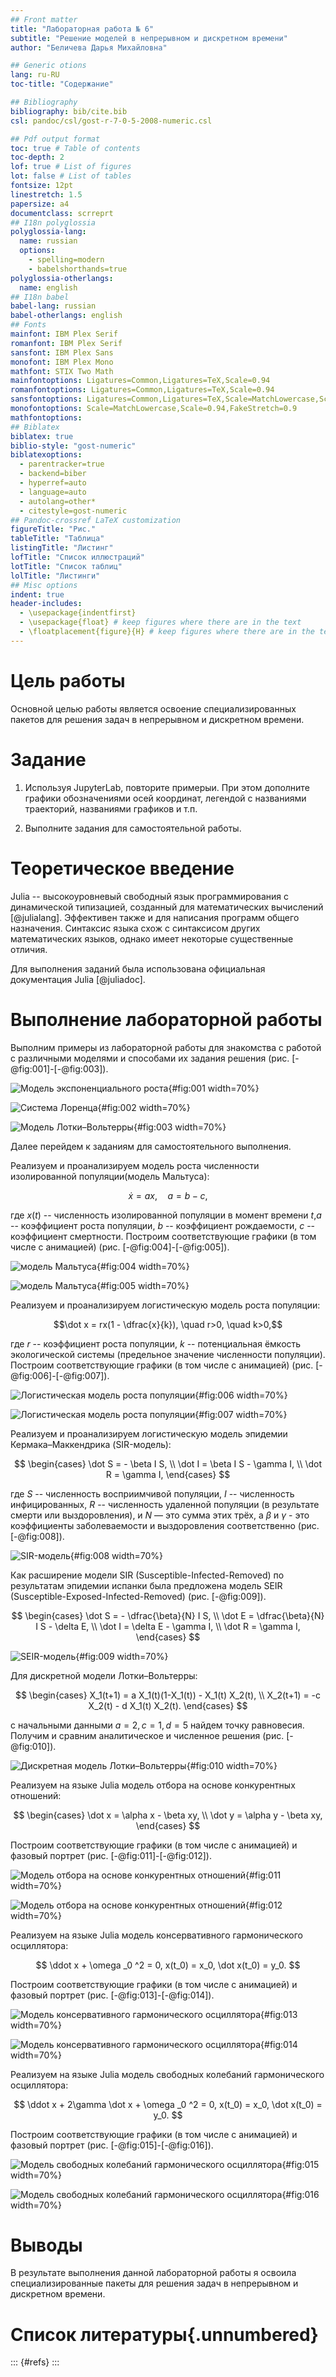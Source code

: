 ```yaml
---
## Front matter
title: "Лабораторная работа № 6"
subtitle: "Решение моделей в непрерывном и дискретном времени"
author: "Беличева Дарья Михайловна"

## Generic otions
lang: ru-RU
toc-title: "Содержание"

## Bibliography
bibliography: bib/cite.bib
csl: pandoc/csl/gost-r-7-0-5-2008-numeric.csl

## Pdf output format
toc: true # Table of contents
toc-depth: 2
lof: true # List of figures
lot: false # List of tables
fontsize: 12pt
linestretch: 1.5
papersize: a4
documentclass: scrreprt
## I18n polyglossia
polyglossia-lang:
  name: russian
  options:
	- spelling=modern
	- babelshorthands=true
polyglossia-otherlangs:
  name: english
## I18n babel
babel-lang: russian
babel-otherlangs: english
## Fonts
mainfont: IBM Plex Serif
romanfont: IBM Plex Serif
sansfont: IBM Plex Sans
monofont: IBM Plex Mono
mathfont: STIX Two Math
mainfontoptions: Ligatures=Common,Ligatures=TeX,Scale=0.94
romanfontoptions: Ligatures=Common,Ligatures=TeX,Scale=0.94
sansfontoptions: Ligatures=Common,Ligatures=TeX,Scale=MatchLowercase,Scale=0.94
monofontoptions: Scale=MatchLowercase,Scale=0.94,FakeStretch=0.9
mathfontoptions:
## Biblatex
biblatex: true
biblio-style: "gost-numeric"
biblatexoptions:
  - parentracker=true
  - backend=biber
  - hyperref=auto
  - language=auto
  - autolang=other*
  - citestyle=gost-numeric
## Pandoc-crossref LaTeX customization
figureTitle: "Рис."
tableTitle: "Таблица"
listingTitle: "Листинг"
lofTitle: "Список иллюстраций"
lotTitle: "Список таблиц"
lolTitle: "Листинги"
## Misc options
indent: true
header-includes:
  - \usepackage{indentfirst}
  - \usepackage{float} # keep figures where there are in the text
  - \floatplacement{figure}{H} # keep figures where there are in the text
---
```


# Цель работы

Основной целью работы является освоение специализированных пакетов для решения задач в непрерывном и дискретном времени.

# Задание

1. Используя JupyterLab, повторите примерыи. При этом дополните графики
обозначениями осей координат, легендой с названиями траекторий, названиями
графиков и т.п.

2. Выполните задания для самостоятельной работы.

# Теоретическое введение

Julia -- высокоуровневый свободный язык программирования с динамической типизацией, созданный для математических вычислений [@julialang]. Эффективен также и для написания программ общего назначения. Синтаксис языка схож с синтаксисом других математических языков, однако имеет некоторые существенные отличия.

Для выполнения заданий была использована официальная документация Julia [@juliadoc].

# Выполнение лабораторной работы

Выполним примеры из лабораторной работы для знакомства с работой с различными моделями и способами их задания  решения (рис. [-@fig:001]-[-@fig:003]).

![Модель экспоненциального роста](image/1.png){#fig:001 width=70%}

![Система Лоренца](image/2.png){#fig:002 width=70%}

![Модель Лотки–Вольтерры](image/3.png){#fig:003 width=70%}

Далее перейдем к заданиям для самостоятельного выполнения.

Реализуем и проанализируем модель роста численности изолированной популяции(модель Мальтуса):

$$\dot x = ax, \quad a = b - c,$$

где $x(t)$ -- численность изолированной популяции в момент времени $t$,$a$ -- коэффициент роста популяции, $b$ -- коэффициент рождаемости, $c$ -- коэффициент смертности.
Построим соответствующие графики (в том числе с анимацией) (рис. [-@fig:004]-[-@fig:005]).

![модель Мальтуса](image/4.png){#fig:004 width=70%}

![модель Мальтуса](image/5.png){#fig:005 width=70%}

Реализуем и проанализируем логистическую модель роста популяции:

$$\dot x = rx(1 - \dfrac{x}{k}), \quad r>0, \quad k>0,$$

где $r$ -- коэффициент роста популяции, $k$ -- потенциальная ёмкость экологической системы (предельное значение численности популяции).
Построим соответствующие графики (в том числе с анимацией) (рис. [-@fig:006]-[-@fig:007]).

![Логистическая модель роста популяции](image/6.png){#fig:006 width=70%}

![Логистическая модель роста популяции](image/7.png){#fig:007 width=70%}

Реализуем и проанализируем логистическую модель эпидемии Кермака–Маккендрика (SIR-модель):

$$
\begin{cases}
\dot S = - \beta I S, \\
\dot I = \beta I S - \gamma I, \\
\dot R = \gamma I,
\end{cases}
$$

где $S$ -- численность восприимчивой популяции, $I$ -- численность инфицированных, $R$ -- численность удаленной популяции (в результате смерти или выздоровления), и $N$ — это сумма этих трёх, а $\beta$ и $\gamma$ - это коэффициенты заболеваемости
и выздоровления соответственно (рис. [-@fig:008]).

![SIR-модель](image/8.png){#fig:008 width=70%}

Как расширение модели SIR (Susceptible-Infected-Removed) по результатам эпидемии испанки была предложена модель SEIR (Susceptible-Exposed-Infected-Removed) (рис. [-@fig:009]).

$$
\begin{cases}
\dot S = - \dfrac{\beta}{N} I S, \\
\dot E = \dfrac{\beta}{N} I S - \delta E, \\
\dot I = \delta E - \gamma I, \\
\dot R = \gamma I,
\end{cases}
$$

![SEIR-модель](image/9.png){#fig:009 width=70%}

Для дискретной модели Лотки–Вольтерры:

$$
\begin{cases}
X_1(t+1) = a X_1(t)(1-X_1(t)) - X_1(t) X_2(t), \\
X_2(t+1) = -c X_2(t) - d X_1(t) X_2(t).
\end{cases}
$$

с начальными данными $a = 2, c = 1, d = 5$ найдем точку равновесия. Получим и сравним аналитическое и численное решения (рис. [-@fig:010]).

![Дискретная модель Лотки–Вольтерры](image/10.png){#fig:010 width=70%}

Реализуем на языке Julia модель отбора на основе конкурентных отношений:

$$
\begin{cases}
\dot x = \alpha x - \beta xy, \\
\dot y = \alpha y - \beta xy,
\end{cases}
$$

Построим соответствующие графики (в том числе с анимацией) и фазовый портрет (рис. [-@fig:011]-[-@fig:012]).

![Модель отбора на основе конкурентных отношений](image/11.png){#fig:011 width=70%}

![Модель отбора на основе конкурентных отношений](image/12.png){#fig:012 width=70%}

Реализуем на языке Julia модель консервативного гармонического осциллятора:

$$
\ddot x + \omega _0 ^2 = 0, x(t_0) = x_0, \dot x(t_0) = y_0.
$$

Построим соответствующие графики (в том числе с анимацией) и фазовый портрет (рис. [-@fig:013]-[-@fig:014]).

![Модель консервативного гармонического осциллятора](image/13.png){#fig:013 width=70%}

![Модель консервативного гармонического осциллятора](image/14.png){#fig:014 width=70%}

Реализуем на языке Julia модель свободных колебаний гармонического осциллятора:

$$
\ddot x + 2\gamma \dot x + \omega _0 ^2 = 0, x(t_0) = x_0, \dot x(t_0) = y_0.
$$

Построим соответствующие графики (в том числе с анимацией) и фазовый портрет (рис. [-@fig:015]-[-@fig:016]).

![Модель свободных колебаний гармонического осциллятора](image/15.png){#fig:015 width=70%}

![Модель свободных колебаний гармонического осциллятора](image/16.png){#fig:016 width=70%}

# Выводы

В результате выполнения данной лабораторной работы я освоила специализированные пакеты для решения задач в непрерывном и дискретном времени.

# Список литературы{.unnumbered}

::: {#refs}
:::
